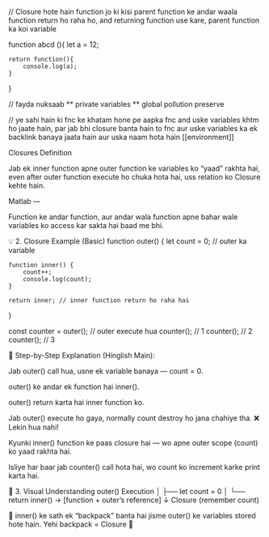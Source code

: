 // Closure hote hain function jo ki kisi parent function ke andar waala function return ho raha ho, and returning function use kare, parent function ka koi variable 

function abcd (){
    let a = 12;

    return function(){
        console.log(a);
    }
}

// fayda nuksaab 
** private variables 
** global pollution preserve

// ye sahi hain ki fnc ke khatam hone pe aapka fnc and uske variables khtm ho jaate hain, par jab bhi closure banta hain to  fnc aur uske variables ka ek backlink banaya jaata hain aur uska naam hota hain [[environment]]



Closures Definition 

Jab ek inner function apne outer function ke variables ko “yaad” rakhta hai,
even after outer function execute ho chuka hota hai,
uss relation ko Closure kehte hain.

Matlab —

Function ke andar function, aur andar wala function apne bahar wale variables ko access kar sakta hai baad me bhi.

💡 2. Closure Example (Basic)
function outer() {
    let count = 0; // outer ka variable

    function inner() {
        count++;
        console.log(count);
    }

    return inner; // inner function return ho raha hai
}

const counter = outer(); // outer execute hua
counter(); // 1
counter(); // 2
counter(); // 3

🧩 Step-by-Step Explanation (Hinglish Main):

Jab outer() call hua, usne ek variable banaya — count = 0.

outer() ke andar ek function hai inner().

outer() return karta hai inner function ko.

Jab outer() execute ho gaya, normally count destroy ho jana chahiye tha.
❌ Lekin hua nahi!

Kyunki inner() function ke paas closure hai —
wo apne outer scope (count) ko yaad rakhta hai.

Isliye har baar jab counter() call hota hai,
wo count ko increment karke print karta hai.

🎯 3. Visual Understanding
outer() Execution
│
├── let count = 0
│
└── return inner() → [function + outer’s reference]
            ↓
   Closure (remember count)


🧠 inner() ke sath ek “backpack” banta hai
jisme outer() ke variables stored hote hain.
Yehi backpack = Closure 🎒